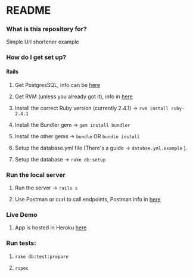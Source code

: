 # README


### What is this repository for? ###

Simple Url shortener example

### How do I get set up? ###

#### Rails ####

1. Get PostgresSQL, info can be [here](https://www.digitalocean.com/community/tutorials/how-to-install-and-use-postgresql-on-ubuntu-14-04)

2. Get RVM (unless you already got it), info in [here](https://rvm.io/rvm/install)

3. Install the correct Ruby version (currently 2.4.1) -> `rvm install ruby-2.4.1`

4. Install the Bundler gem -> `gem install bundler`

5. Install the other gems -> `bundle` OR `bundle install`

6. Setup the database.yml file (There's a guide -> `databse.yml.example` ).

7. Setup the database -> `rake db:setup`

### Run the local server ####

1. Run the server -> `rails s`

2. Use Postman or curl to call endpoints, Postman info in [here](https://www.getpostman.com/)

### Live Demo ###

1. App is hosted in Heroku [here]()

### Run tests: ###

1. `rake db:test:prepare`

2. `rspec`

